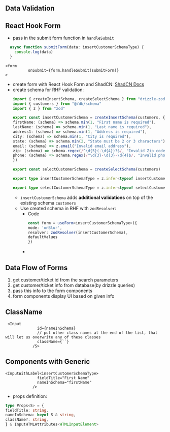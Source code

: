 ## Data Validation
## React Hook Form
- pass in the submit form function in `handleSubmit`
```ts
  async function submitForm(data: insertCustomerSchemaType) {
    console.log(data)
  }
```

```tsx
<form
          onSubmit={form.handleSubmit(submitForm)}
>
```
- create form with React Hook Form and ShadCN:
	[ShadCN Docs](https://ui.shadcn.com/docs/components/form)
- create schema for RHF validation:
	```ts
	import { createInsertSchema, createSelectSchema } from "drizzle-zod"
	import { customers } from "@/db/schema"
	import { z } from "zod"
	
	export const insertCustomerSchema = createInsertSchema(customers, {
	firstName: (schema) => schema.min(1, "First name is required"),
	lastName: (schema) => schema.min(1, "Last name is required"),
	address1: (schema) => schema.min(1, "Address is required"),
	city: (schema) => schema.min(1, "City is required"),
	state: (schema) => schema.min(2, "State must be 2 or 3 characters").max(3, "State must be 2 or 3 characters"),
	email: (schema) => z.email("Invalid email address"),
	zip: (schema) => schema.regex(/^\d{5}(-\d{4})?$/, "Invalid Zip code. Use 5 digits or 5 digits followed by a hyphen and 4 digits"),
	phone: (schema) => schema.regex(/^\d{3}-\d{3}-\d{4}$/, "Invalid phone number format. Use XXX-XXX-XXXX"),
	})
	
	export const selectCustomerSchema = createSelectSchema(customers)
	
	export type insertCustomerSchemaType = z.infer<typeof insertCustomerSchema>
	
	export type selectCustomerSchemaType = z.infer<typeof selectCustomerSchema>
	```
	- `insertCustomerSchema` adds **additional validations** on top of the existing schema `customers`
	- Use created schema in RHF with `zodResolver`:
		- Code
			```ts
			const form = useForm<insertCustomerSchemaType>({
			mode: 'onBlur',
			resolver: zodResolver(insertCustomerSchema),
			defaultValues
			})
			```
		- 
## Data Flow of Forms
1. get customer/ticket id from the search parameters
2. get customer/ticket info from database(by drizzle queries)
3. pass this info to the form components
4. form components display UI based on given info

## ClassName
```tsx
 <Input
              id={nameInSchema}
              // put other class names at the end of the list, that will let us overwrite any of these classes
              className={``}
            /S>
```
## Components with Generic
```tsx
<InputWithLabel<insertCustomerSchemaType>
              fieldTitle="First Name"
              nameInSchema="firstName"
            />
```
- props definition:
```ts
type Props<S> = {
fieldTitle: string,
nameInSchema: keyof S & string,
className?: string,
} & InputHTMLAttributes<HTMLInputElement>
```
